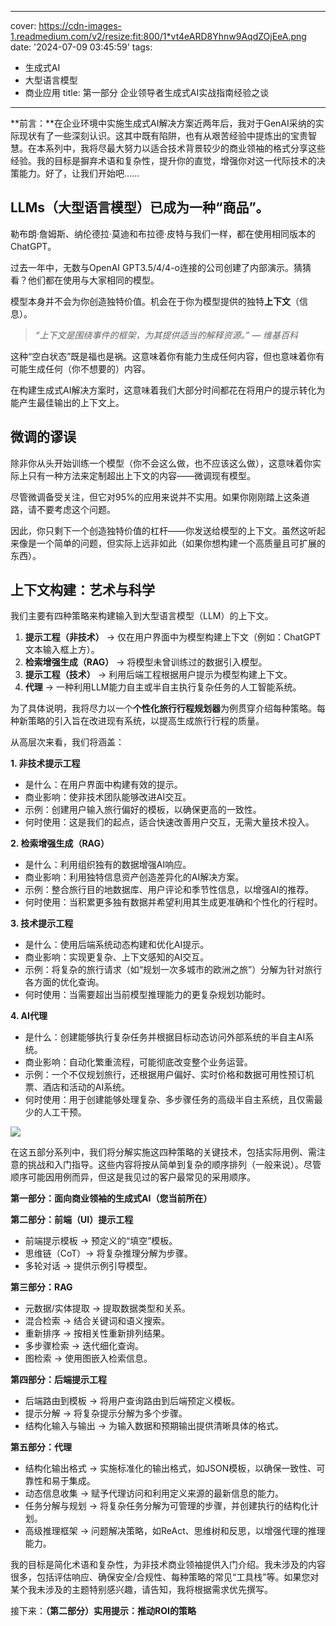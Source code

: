 
---
cover: https://cdn-images-1.readmedium.com/v2/resize:fit:800/1*vt4eARD8Yhnw9AqdZOjEeA.png
date: '2024-07-09 03:45:59'
tags:
  - 生成式AI
  - 大型语言模型
  - 商业应用
title: 第一部分 企业领导者生成式AI实战指南经验之谈

---


**前言：**在企业环境中实施生成式AI解决方案近两年后，我对于GenAI采纳的实际现状有了一些深刻认识。这其中既有陷阱，也有从艰苦经验中提炼出的宝贵智慧。在本系列中，我将尽最大努力以适合技术背景较少的商业领袖的格式分享这些经验。我的目标是摒弃术语和复杂性，提升你的直觉，增强你对这一代际技术的决策能力。好了，让我们开始吧……

## LLMs（大型语言模型）已成为一种“商品”。

勒布朗·詹姆斯、纳伦德拉·莫迪和布拉德·皮特与我们一样，都在使用相同版本的ChatGPT。

过去一年中，无数与OpenAI GPT3.5/4/4-o连接的公司创建了内部演示。猜猜看？他们都在使用与大家相同的模型。

模型本身并不会为你创造独特价值。机会在于你为模型提供的独特**上下文**（信息）。

> *“上下文是围绕事件的框架，为其提供适当的解释资源。” — 维基百科*

这种“空白状态”既是福也是祸。这意味着你有能力生成任何内容，但也意味着你有可能生成任何（你不想要的）内容。

在构建生成式AI解决方案时，这意味着我们大部分时间都花在将用户的提示转化为能产生最佳输出的上下文上。

## 微调的谬误

除非你从头开始训练一个模型（你不会这么做，也不应该这么做），这意味着你实际上只有一种方法来定制超出上下文的内容——微调现有模型。

尽管微调备受关注，但它对95%的应用来说并不实用。如果你刚刚踏上这条道路，请不要考虑这个问题。

因此，你只剩下一个创造独特价值的杠杆——你发送给模型的上下文。虽然这听起来像是一个简单的问题，但实际上远非如此（如果你想构建一个高质量且可扩展的东西）。

## 上下文构建：艺术与科学



我们主要有四种策略来构建输入到大型语言模型（LLM）的上下文。

1. **提示工程（非技术）** → 仅在用户界面中为模型构建上下文（例如：ChatGPT文本输入框上方）。
2. **检索增强生成（RAG）** → 将模型未曾训练过的数据引入模型。
3. **提示工程（技术）** → 利用后端工程根据用户提示为模型构建上下文。
4. **代理** → 一种利用LLM能力自主或半自主执行复杂任务的人工智能系统。

为了具体说明，我将尽力以一个**个性化旅行行程规划器**为例贯穿介绍每种策略。每种新策略的引入旨在改进现有系统，以提高生成旅行行程的质量。

从高层次来看，我们将涵盖：

**1. 非技术提示工程**

* 是什么：在用户界面中构建有效的提示。
* 商业影响：使非技术团队能够改进AI交互。
* 示例：创建用户输入旅行偏好的模板，以确保更高的一致性。
* 何时使用：这是我们的起点，适合快速改善用户交互，无需大量技术投入。

**2. 检索增强生成（RAG）**

* 是什么：利用组织独有的数据增强AI响应。
* 商业影响：利用独特信息资产创造差异化的AI解决方案。
* 示例：整合旅行目的地数据库、用户评论和季节性信息，以增强AI的推荐。
* 何时使用：当积累更多独有数据并希望利用其生成更准确和个性化的行程时。

**3. 技术提示工程**

* 是什么：使用后端系统动态构建和优化AI提示。
* 商业影响：实现更复杂、上下文感知的AI交互。
* 示例：将复杂的旅行请求（如“规划一次多城市的欧洲之旅”）分解为针对旅行各方面的优化查询。
* 何时使用：当需要超出当前模型推理能力的更复杂规划功能时。

**4. AI代理**

* 是什么：创建能够执行复杂任务并根据目标动态访问外部系统的半自主AI系统。
* 商业影响：自动化繁重流程，可能彻底改变整个业务运营。
* 示例：一个不仅规划旅行，还根据用户偏好、实时价格和数据可用性预订机票、酒店和活动的AI系统。
* 何时使用：用于创建能够处理复杂、多步骤任务的高级半自主系统，且仅需最少的人工干预。

![](https://cdn-images-1.readmedium.com/v2/resize:fit:800/1*PxpF7UjC8sr0x8fQ_Lvn1g.png)

在这五部分系列中，我们将分解实施这四种策略的关键技术，包括实际用例、需注意的挑战和入门指导。这些内容将按从简单到复杂的顺序排列（一般来说）。尽管顺序可能因用例而异，但这是我见过的客户最常见的采用顺序。

**第一部分：面向商业领袖的生成式AI（您当前所在）**

**第二部分：前端（UI）提示工程**

* 前端提示模板 → 预定义的“填空”模板。
* 思维链（CoT）→ 将复杂推理分解为步骤。
* 多轮对话 → 提供示例引导模型。

**第三部分：RAG**

* 元数据/实体提取 → 提取数据类型和关系。
* 混合检索 → 结合关键词和语义搜索。
* 重新排序 → 按相关性重新排列结果。
* 多步骤检索 → 迭代细化查询。
* 图检索 → 使用图嵌入检索信息。

**第四部分：后端提示工程**

* 后端路由到模板 → 将用户查询路由到后端预定义模板。
* 提示分解 → 将复杂提示分解为多个步骤。
* 结构化输入与输出 → 为输入数据和预期输出提供清晰具体的格式。

**第五部分：代理**

* 结构化输出格式 → 实施标准化的输出格式，如JSON模板，以确保一致性、可靠性和易于集成。
* 动态信息收集 → 赋予代理访问和利用定义来源的最新信息的能力。
* 任务分解与规划 → 将复杂任务分解为可管理的步骤，并创建执行的结构化计划。
* 高级推理框架 → 问题解决策略，如ReAct、思维树和反思，以增强代理的推理能力。

我的目标是简化术语和复杂性，为非技术商业领袖提供入门介绍。我未涉及的内容很多，包括评估响应、确保安全/合规性、每种策略的常见“工具栈”等。如果您对某个我未涉及的主题特别感兴趣，请告知，我将根据需求优先撰写。

接下来：**（第二部分）实用提示：推动ROI的策略**
